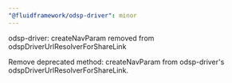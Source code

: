 ```yaml
---
"@fluidframework/odsp-driver": minor
---
```


odsp-driver: createNavParam removed from odspDriverUrlResolverForShareLink

Remove deprecated method: createNavParam from odsp-driver's odspDriverUrlResolverForShareLink.
